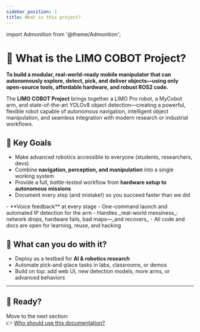 ```yaml
---
sidebar_position: 1
title: What is this project?
---
```


import Admonition from '@theme/Admonition';

# 🤖 What is the LIMO COBOT Project?

<Admonition type="info" title="Mission Statement">
<strong>
To build a modular, real-world-ready mobile manipulator that can autonomously explore, detect, pick, and deliver objects—using only open-source tools, affordable hardware, and robust ROS2 code.
</strong>
</Admonition>

The **LIMO COBOT Project** brings together a LIMO Pro robot, a MyCobot arm, and state-of-the-art YOLOv8 object detection—creating a powerful, flexible robot capable of autonomous navigation, intelligent object manipulation, and seamless integration with modern research or industrial workflows.

## 🌟 Key Goals

- Make advanced robotics accessible to everyone (students, researchers, devs)
- Combine **navigation, perception, and manipulation** into a single working system
- Provide a full, _battle-tested_ workflow from **hardware setup to autonomous missions**
- Document every step (and mistake!) so you succeed faster than we did

<Admonition type="tip" title="What makes it unique?">
- **Voice feedback** at every stage
- One-command launch and automated IP detection for the arm
- Handles _real-world messiness_: network drops, hardware fails, bad maps—_and recovers_
- All code and docs are open for learning, reuse, and hacking
</Admonition>

## 🤩 What can you do with it?

- Deploy as a testbed for **AI & robotics research**
- Automate pick-and-place tasks in labs, classrooms, or demos
- Build on top: add web UI, new detection models, more arms, or advanced behaviors

---

## 🚀 Ready?  
Move to the next section:  
👉 [Who should use this documentation?](./who-should-use.md)

